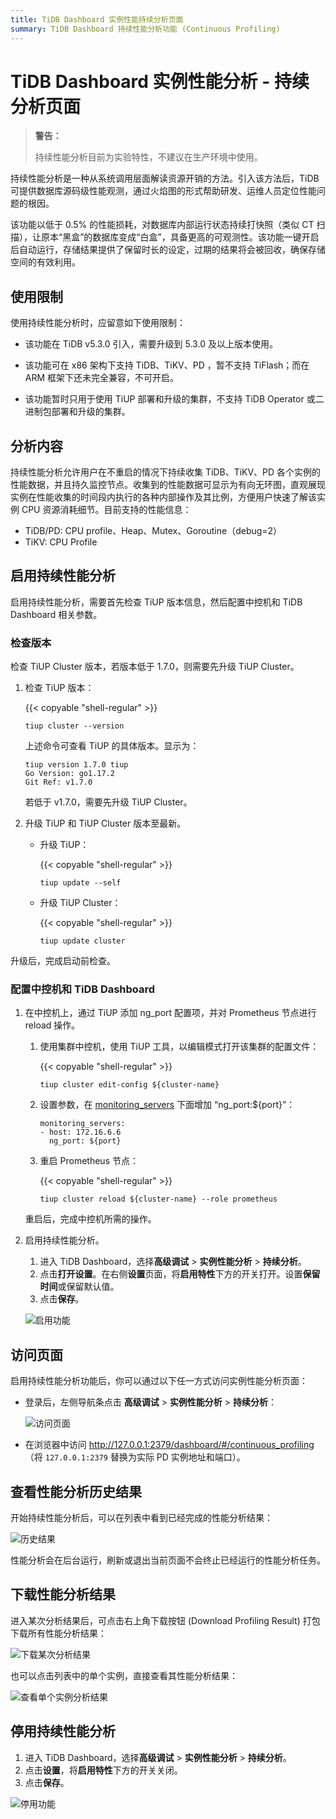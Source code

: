 ```yaml
---
title: TiDB Dashboard 实例性能持续分析页面
summary: TiDB Dashboard 持续性能分析功能 (Continuous Profiling)
---
```


# TiDB Dashboard 实例性能分析 - 持续分析页面

> **警告：**
>
> 持续性能分析目前为实验特性，不建议在生产环境中使用。
>

持续性能分析是一种从系统调用层面解读资源开销的方法。引入该方法后，TiDB 可提供数据库源码级性能观测，通过火焰图的形式帮助研发、运维人员定位性能问题的根因。

该功能以低于 0.5% 的性能损耗，对数据库内部运行状态持续打快照（类似 CT 扫描），让原本“黑盒”的数据库变成“白盒”，具备更高的可观测性。该功能一键开启后自动运行，存储结果提供了保留时长的设定，过期的结果将会被回收，确保存储空间的有效利用。

## 使用限制

使用持续性能分析时，应留意如下使用限制：

- 该功能在 TiDB v5.3.0 引入，需要升级到 5.3.0 及以上版本使用。

- 该功能可在 x86 架构下支持 TiDB、TiKV、PD ，暂不支持 TiFlash；而在 ARM 框架下还未完全兼容，不可开启。

- 该功能暂时只用于使用 TiUP 部署和升级的集群，不支持 TiDB Operator 或二进制包部署和升级的集群。

## 分析内容

持续性能分析允许用户在不重启的情况下持续收集 TiDB、TiKV、PD 各个实例的性能数据，并且持久监控节点。收集到的性能数据可显示为有向无环图，直观展现实例在性能收集的时间段内执行的各种内部操作及其比例，方便用户快速了解该实例 CPU 资源消耗细节。目前支持的性能信息：

- TiDB/PD: CPU profile、Heap、Mutex、Goroutine（debug=2）
- TiKV: CPU Profile

## 启用持续性能分析

启用持续性能分析，需要首先检查 TiUP 版本信息，然后配置中控机和 TiDB Dashboard 相关参数。

### 检查版本

检查 TiUP Cluster 版本，若版本低于 1.7.0，则需要先升级 TiUP Cluster。

1. 检查 TiUP 版本：

    {{< copyable "shell-regular" >}}

    ```shell
    tiup cluster --version
    ```

    上述命令可查看 TiUP 的具体版本。显示为：

    ```
    tiup version 1.7.0 tiup
    Go Version: go1.17.2
    Git Ref: v1.7.0
    ```

    若低于 v1.7.0，需要先升级 TiUP Cluster。

2. 升级 TiUP 和 TiUP Cluster 版本至最新。

    - 升级 TiUP：

        {{< copyable "shell-regular" >}}

        ```shell
        tiup update --self
        ```

    - 升级 TiUP Cluster：

        {{< copyable "shell-regular" >}}

        ```shell
        tiup update cluster
        ```

升级后，完成启动前检查。

### 配置中控机和 TiDB Dashboard

1. 在中控机上，通过 TiUP 添加 ng_port 配置项，并对 Prometheus 节点进行 reload 操作。

    1. 使用集群中控机，使用 TiUP 工具，以编辑模式打开该集群的配置文件：

        {{< copyable "shell-regular" >}}

        ```shell
        tiup cluster edit-config ${cluster-name}
        ```

    2. 设置参数，在 [monitoring_servers](/tiup/tiup-cluster-topology-reference.md#monitoring_servers) 下面增加 “ng_port:${port}”：

        ```
        monitoring_servers:
        - host: 172.16.6.6
          ng_port: ${port}
        ```

    3. 重启 Prometheus 节点：

        {{< copyable "shell-regular" >}}

        ```shell
        tiup cluster reload ${cluster-name} --role prometheus
        ```

    重启后，完成中控机所需的操作。

2. 启用持续性能分析。

    1. 进入 TiDB Dashboard，选择**高级调试** > **实例性能分析** > **持续分析**。
    2. 点击**打开设置**。在右侧**设置**页面，将**启用特性**下方的开关打开。设置**保留时间**或保留默认值。
    3. 点击**保存**。

    ![启用功能](/media/dashboard/dashboard-conprof-start.png)

## 访问页面

启用持续性能分析功能后，你可以通过以下任一方式访问实例性能分析页面：

- 登录后，左侧导航条点击 **高级调试** > **实例性能分析** > **持续分析**：

  ![访问页面](/media/dashboard/dashboard-conprof-access.png)

- 在浏览器中访问 <http://127.0.0.1:2379/dashboard/#/continuous_profiling>（将 `127.0.0.1:2379` 替换为实际 PD 实例地址和端口）。

## 查看性能分析历史结果

开始持续性能分析后，可以在列表中看到已经完成的性能分析结果：

![历史结果](/media/dashboard/dashboard-conprof-history.png)

性能分析会在后台运行，刷新或退出当前页面不会终止已经运行的性能分析任务。

## 下载性能分析结果

进入某次分析结果后，可点击右上角下载按钮 (Download Profiling Result) 打包下载所有性能分析结果：

![下载某次分析结果](/media/dashboard/dashboard-conprof-download.png)

也可以点击列表中的单个实例，直接查看其性能分析结果：

![查看单个实例分析结果](/media/dashboard/dashboard-conprof-single.png)

## 停用持续性能分析

1. 进入 TiDB Dashboard，选择**高级调试** > **实例性能分析** > **持续分析**。
2. 点击**设置**，将**启用特性**下方的开关关闭。
3. 点击**保存**。

![停用功能](/media/dashboard/dashboard-conprof-stop.png)

